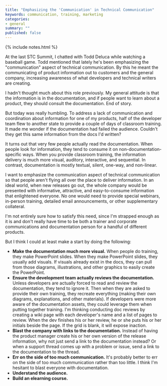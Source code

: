 ```yaml
---
title: "Emphasizing the 'Communication' in Technical Communication"
keywords: communication, training, marketing
categories:
- general
summary: ""
published: false
---
```

{% include notes.html %}

At the last STC Summit, I chatted with Todd Deluca while watching a baseball game. Todd mentioned that lately he's been emphasizing the "communication" aspect of technical communication. By this he meant the communicating of product information out to customers and the general company, increasing awareness of what developers and technical writers are creating.

I hadn't thought much about this role previously. My general attitude is that the information is in the documentation, and if people want to learn about a product, they should consult the documentation. End of story.

But today was really humbling. To address a lack of communication and coordination about information for one of my products, half of the developer team flew to another state to provide a couple of days of classroom training. It made me wonder if the documentation had failed the audience. Couldn't they get this same information from the docs I'd written?

It turns out that very few people actually read the documentation. When people look for information, they tend to consume it on non-documentation-specific ways. When you provide classroom training, the information delivery is much more visual, auditory, interactive, and sequential. In contrast, documentation is mostly textual, silent, one-way, and non-linear.

I want to emphasize the communication aspect of technical communication so that people aren't flying all over the place to deliver information. In an ideal world, when new releases go out, the whole company would be presented with informative, attractive, and easy-to-consume information that enlightened everyone. No one would need to provide special webinars, in-person training, detailed email announcements, or other supplementary collateral.

I'm not entirely sure how to satisfy this need, since I'm strapped enough as it is and don't really have time to be both a trainer and corporate communications and documentation person for a handful of different products.

But I think I could at least make a start by doing the following:

* **Make the documentation much more visual.** When people do training, they make PowerPoint slides. When they make PowerPoint slides, they usually add visuals. If visuals already exist in the docs, they can pull from those diagrams, illustrations, and other graphics to easily create the PowerPoint.
* **Ensure the development team actually reviews the documentation.** Unless developers are actually forced to read and review the documentation, they tend to ignore it. Then when they are asked to provide their own training, they recreate everything (making their own diagrams, explanations, and other materials). If developers were more aware of the documentation assets, they could leverage them when putting together training. I'm thinking conducting doc reviews by creating a wiki page with each developer's name and a list of pages to review. When the dev finishes his or her review, he or she puts his or her initials beside the page. If the grid is blank, it will expose inaction.
* **Blast the company with links to the documentation.** Instead of having the product manager create his or her own version of the release information, why not just send a link to the documentation instead? Or when a support thread comes up with a problem or issue, send a link to the documentation to the thread.
* **Err on the side of too much communication.** It's probably better to err on the side of too much communication rather than too little. I think I'm hesitant to blast everyone with documentation.
* **Understand the audience.**
* **Build an elearning course.**

